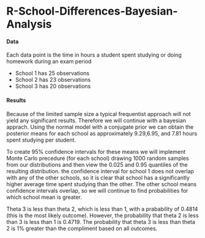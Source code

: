 # R-School-Differences-Bayesian-Analysis

#### Data
Each data point is the time in hours a student spent studying or doing homework during an exam period

+ School 1 has 25 observations
+ School 2 has 23 observations
+ School 3 has 20 observations

#### Results

  Because of the limited sample size a typical frequentist approach will not yield any significant results.  Therefore we will continue with a bayesian apprach.  Using the normal model with a conjugate prior we can obtain the posterior means for each school as approximately 9.29,6.95, and 7.81 hours spent studying per student.
 
  To create 95% confidence intervals for these means we will implement Monte Carlo precedure (for each school) drawing 1000 random samples from our distributions and then view the 0.025 and 0.95 quantiles of the resulting distribution.  the confidence interval for school 1 does not overlap with any of the other schools, so it is clear that school has a significantly higher average time spent studying than the other.  The other school means confidence intervals overlap, so we will continue to find probabilities for which school mean is greater.
  
  Theta 3 is less than theta 2, which is less than 1, with a prabability of 0.4814 (this is the most likely outcome).  However, the probability that theta 2 is less than 3 is less than 1 is 0.4719.  The probability that theta 3 is less than theta 2 is 1% greater than the compliment based on all outcomes.
